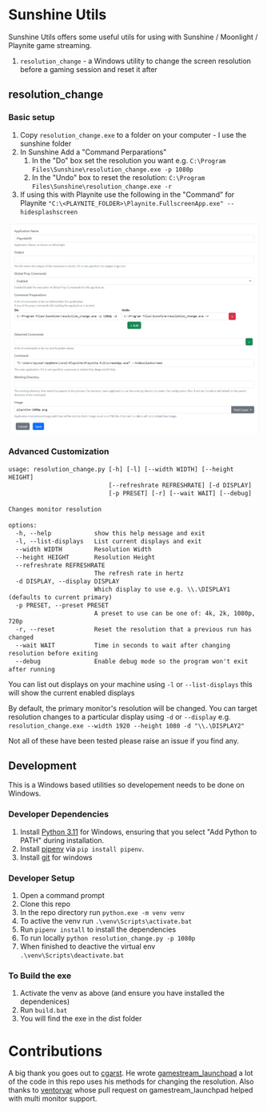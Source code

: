 # Sunshine Utils

Sunshine Utils offers some useful utils for using with Sunshine / Moonlight / Playnite game streaming.

1. `resolution_change` - a Windows utility to change the screen resolution before a gaming session and reset it after

## resolution_change

### Basic setup

1. Copy `resolution_change.exe` to a folder on your computer - I use the sunshine folder
2. In Sunshine Add a "Command Perparations" 
   1. In the "Do" box set the resolution you want e.g. `C:\Program Files\Sunshine\resolution_change.exe -p 1080p`
   2. In the "Undo" box to reset the resolution: `C:\Program Files\Sunshine\resolution_change.exe -r`
3. If using this with Playnite use the following in the "Command" for Playnite `"C:\<PLAYNITE_FOLDER>\Playnite.FullscreenApp.exe" --hidesplashscreen`

![](docs/static/playnite_setup.png)

### Advanced Customization

```
usage: resolution_change.py [-h] [-l] [--width WIDTH] [--height HEIGHT]
                            [--refreshrate REFRESHRATE] [-d DISPLAY]
                            [-p PRESET] [-r] [--wait WAIT] [--debug]

Changes monitor resolution

options:
  -h, --help            show this help message and exit
  -l, --list-displays   List current displays and exit
  --width WIDTH         Resolution Width
  --height HEIGHT       Resolution Height
  --refreshrate REFRESHRATE
                        The refresh rate in hertz
  -d DISPLAY, --display DISPLAY
                        Which display to use e.g. \\.\DISPLAY1 (defaults to current primary)
  -p PRESET, --preset PRESET
                        A preset to use can be one of: 4k, 2k, 1080p, 720p
  -r, --reset           Reset the resolution that a previous run has changed
  --wait WAIT           Time in seconds to wait after changing resolution before exiting
  --debug               Enable debug mode so the program won't exit after running
```

You can list out displays on your machine using `-l` or `--list-displays` this will show the current enabled displays

By default, the primary monitor's resolution will be changed. You can target resolution changes to a particular display using `-d` or `--display` e.g. `resolution_change.exe --width 1920 --height 1080 -d "\\.\DISPLAY2"`

Not all of these have been tested please raise an issue if you find any.


## Development

This is a Windows based utilities so developement needs to be done on Windows.

### Developer Dependencies
1. Install [Python 3.11](https://www.python.org/) for Windows, ensuring that you select "Add Python to PATH" during installation.
2. Install [pipenv](https://pypi.org/project/pipenv/) via `pip install pipenv`.
3. Install [git](https://git-scm.com/download/win) for windows

### Developer Setup
1. Open a command prompt
2. Clone this repo
3. In the repo directory run `python.exe -m venv venv`
4. To active the venv run `.\venv\Scripts\activate.bat` 
5. Run `pipenv install` to install the dependencies
6. To run locally `python resolution_change.py -p 1080p`
7. When finished to deactive the virtual env `.\venv\Scripts\deactivate.bat`

### To Build the exe
1. Activate the venv as above (and ensure you have installed the dependenices)
2. Run `build.bat`
3. You will find the exe in the dist folder

# Contributions

A big thank you goes out to [cgarst](https://github.com/cgarst). 
He wrote [gamestream_launchpad](https://github.com/cgarst/gamestream_launchpad) a lot
of the code in this repo uses his methods for changing the resolution. Also thanks to
[ventorvar](https://github.com/ventorvar) whose pull request on gamestream_launchpad helped
with multi monitor support.